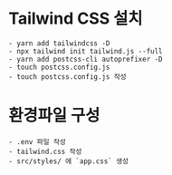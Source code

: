 # Tailwind CSS 설치
    - yarn add tailwindcss -D
    - npx tailwind init tailwind.js --full
    - yarn add postcss-cli autoprefixer -D
    - touch postcss.config.js
    - touch postcss.config.js 작성

# 환경파일 구성
    - .env 파일 작성
    - tailwind.css 작성
    - src/styles/ 에 `app.css` 생성
    
